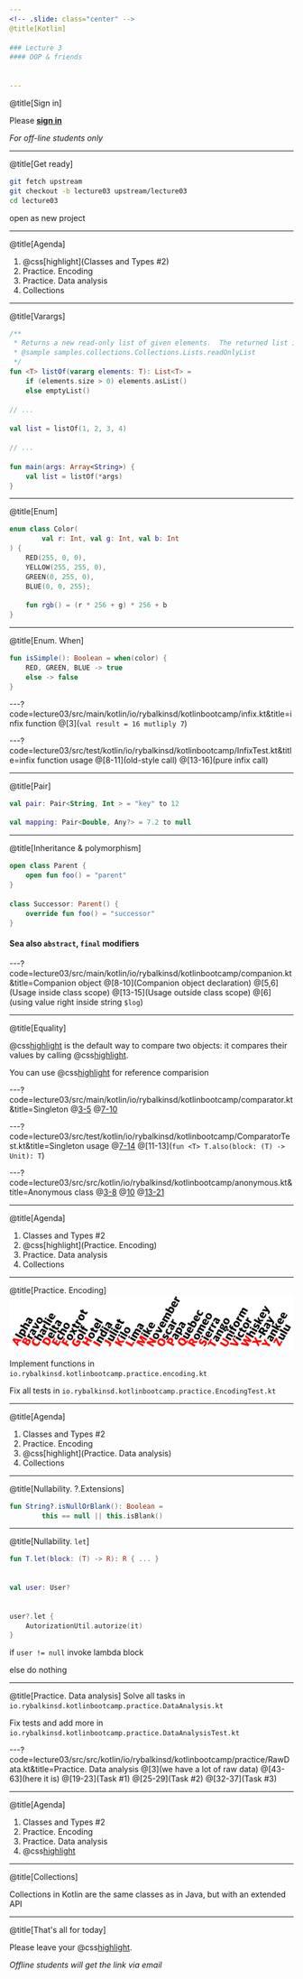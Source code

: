 ```yaml
---
<!-- .slide: class="center" -->
@title[Kotlin]

### Lecture 3
#### OOP & friends


---
```

@title[Sign in]
<!-- .slide: class="center" -->

Please [**sign in**](https://sphere.mail.ru/)
 
*For off-line students only*


---
@title[Get ready]
<!-- .slide: class="center" -->
```bash
git fetch upstream
git checkout -b lecture03 upstream/lecture03
cd lecture03
```

open as new project


---
@title[Agenda]
1. @css[highlight](Classes and Types #2)
1. Practice. Encoding
1. Practice. Data analysis
1. Collections


---
@title[Varargs]

```kotlin
/**
 * Returns a new read-only list of given elements.  The returned list is serializable (JVM).
 * @sample samples.collections.Collections.Lists.readOnlyList
 */
fun <T> listOf(vararg elements: T): List<T> = 
    if (elements.size > 0) elements.asList() 
    else emptyList()

// ...

val list = listOf(1, 2, 3, 4)

// ...

fun main(args: Array<String>) {
    val list = listOf(*args)
}
```


---
@title[Enum]

```kotlin
enum class Color(
        val r: Int, val g: Int, val b: Int
) {
    RED(255, 0, 0), 
    YELLOW(255, 255, 0), 
    GREEN(0, 255, 0), 
    BLUE(0, 0, 255);

    fun rgb() = (r * 256 + g) * 256 + b
}
```

---
@title[Enum. When]
```kotlin
fun isSimple(): Boolean = when(color) {
    RED, GREEN, BLUE -> true
    else -> false
}
```


---?code=lecture03/src/main/kotlin/io/rybalkinsd/kotlinbootcamp/infix.kt&title=infix function
@[3](`val result = 16 mutliply 7`)


---?code=lecture03/src/test/kotlin/io/rybalkinsd/kotlinbootcamp/InfixTest.kt&title=infix function usage 
@[8-11](old-style call)
@[13-16](pure infix call)


---
@title[Pair]
```kotlin
val pair: Pair<String, Int > = "key" to 12

val mapping: Pair<Double, Any?> = 7.2 to null
```


---
@title[Inheritance & polymorphism]

```kotlin
open class Parent {
    open fun foo() = "parent"  
}

class Successor: Parent() {
    override fun foo() = "successor"
} 
```

#### Sea also `abstract`, `final` modifiers 


---?code=lecture03/src/main/kotlin/io/rybalkinsd/kotlinbootcamp/companion.kt&title=Companion object
@[8-10](Companion object declaration)
@[5,6](Usage inside class scope)
@[13-15](Usage outside class scope)
@[6](using value right inside string `$log`)


---
@title[Equality]

@css[highlight](`==`) is the default way to compare two objects: it compares their values by 
calling @css[highlight](`equals`).

You can use @css[highlight](`===`) for reference comparision


---?code=lecture03/src/main/kotlin/io/rybalkinsd/kotlinbootcamp/comparator.kt&title=Singleton
@[3-5]()
@[7-10]()


---?code=lecture03/src/test/kotlin/io/rybalkinsd/kotlinbootcamp/ComparatorTest.kt&title=Singleton usage
@[7-14]()
@[11-13](`fun <T> T.also(block: (T) -> Unit): T`)


---?code=lecture03/src/src/kotlin/io/rybalkinsd/kotlinbootcamp/anonymous.kt&title=Anonymous class
@[3-8]()
@[10]()
@[13-21]()


---
@title[Agenda]
1. Classes and Types #2
1. @css[highlight](Practice. Encoding)
1. Practice. Data analysis
1. Collections


---
@title[Practice. Encoding]
![](lecture03/slides/assets/images/alpha.png)

Implement functions in `io.rybalkinsd.kotlinbootcamp.practice.encoding.kt`

Fix all tests in `io.rybalkinsd.kotlinbootcamp.practice.EncodingTest.kt`


---
@title[Agenda]
1. Classes and Types #2
1. Practice. Encoding
1. @css[highlight](Practice. Data analysis)
1. Collections


---
@title[Nullability. ?.Extensions]
```kotlin
fun String?.isNullOrBlank(): Boolean = 
        this == null || this.isBlank() 
```

---
@title[Nullability. `let`]

```kotlin
fun T.let(block: (T) -> R): R { ... }


val user: User?


user?.let {
    AutorizationUtil.autorize(it)
}
```

if `user != null` invoke lambda block

else do nothing


---
@title[Practice. Data analysis]
Solve all tasks in `io.rybalkinsd.kotlinbootcamp.practice.DataAnalysis.kt`

Fix tests and add more in `io.rybalkinsd.kotlinbootcamp.practice.DataAnalysisTest.kt`


---?code=lecture03/src/src/kotlin/io/rybalkinsd/kotlinbootcamp/practice/RawData.kt&title=Practice. Data analysis
@[3](we have a lot of raw data)
@[43-63](here it is)
@[19-23](Task #1)
@[25-29](Task #2)
@[32-37](Task #3)


---
@title[Agenda]
1. Classes and Types #2
1. Practice. Encoding
1. Practice. Data analysis
1. @css[highlight](Collections)


---
@title[Collections]
<!-- .slide: class="center" -->

Collections in Kotlin are the same classes as in Java, but with an extended API


---
@title[That's all for today]

Please leave your @css[highlight](feedback).
 
*Offline students will get the link via email*

